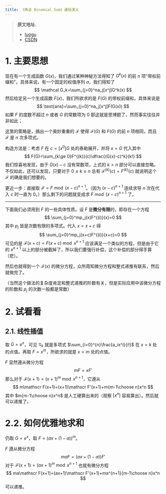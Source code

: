 ```yaml
---
title: 《再谈 Binomial Sum》通俗演义
---
```


> **原文地址.**
>
> - [luogu](https://www.luogu.com.cn/blog/EntropyIncreaser/zai-tan-binomial-sum-duo-xiang-shi-fu-ge-cha-zhi-yu-tai-lei-zhan-kai)
> - [CSDN](https://blog.csdn.net/EI_Captain/article/details/115118001)

# 1. 主要思想

现在有一个生成函数 $G(x)$，我们通过某种神秘方法得知了 $G^k(x)$ 的前 $n$ 项"带权前缀和"。具体来说，有一个固定的权值序列 $a$，我们得知了
$$
\mathcal G_k=\sum_{j=0}^na_j[x^j]G^k(x)
$$
然后给定另一个生成函数 $F(x)$，我们所欲求的是 $F(G)$ 的带权前缀和，具体来说是
$$
\text{ans}=\sum_{j=0}^na_j[x^j]F(G(x))
$$
如果 $F$ 的度数不超过 $n$ 或者 $G$ 的常数项为 $0$ 那这就是思博题了，然而事实往往并非如此；

这里的策略是，搞出一个奥妙重重的 $\mathscr F$ 使得 $\mathscr F(G)$ 和 $F(G)$ 的前 $n$ 项相同，而且 $\mathscr F$ 是 $n$ 次多项式。

构造方法是：考虑 $F$ 在 $c=[x^0]G$ 处的泰勒展开，并将 $x=G$ 代入其中
$$
F(G)=\sum_{k\ge 0}F^{(k)}(c)\dfrac{(G(x)-c)^k}{k!}
$$
我们惊喜地发现，由于 $G(x)-c$ 没有常数项，上式的 $k>n$ 部分可以直接忽略。不仅如此，还可以发现，只要对于 $0\le k\le n$ 总有 $\mathscr F^{(k)}(c)=F^{(k)}(c)$ 就说明这个 $\mathscr F$ 的确是我们想要的。

更近一步：直接取 $\mathscr F=F\bmod(x-c)^{n+1}$。（因为 $(x-c)^{n+1}$ 连续求导 $n$ 次在代入 $c$ 时一直为 $0$。）那么剩下的问题就变成求 $F\bmod(x-c)^{n+1}$ 了。

----

下面我们必须用到 $F$ 的一些具体性质。设 $F$ 是**微分有限**的，即存在一个方程
$$
\sum_{j=0}^mp_j(x)F^{(i)}(x)=0
$$
其中 $p_j$ 皆是次数有限的多项式。代入 $x=x+c$ 得
$$
\sum_{j=0}^mp_j(x+c)F^{(i)}(x+c)=0
$$
可见的是 $\mathscr F(x+c)=F(x+c)\bmod x^{n+1}$ 应该满足一个类似的方程，但是由于它的 $x^{n+1}$ 以上的部分被截掉了，所以我们要强行补偿，这个补偿的部分得手算（悲）。

然后也就得到一个 $\mathscr F(x)$ 的微分方程，众所周知微分方程和整式递推有联系，然后就做完了。

（当然这个做法的复杂度肯定和整式递推的阶数有关，但是实际应用中该微分方程的阶数和 $p_j$ 的次数一般都是常数）

# 2. 试看看

## 2.1. 线性插值

取 $G=e^x$，可见 $\mathcal G_k$ 就是多项式 $\sum_{i=0}^{n}\frac{a_ix^i}{i!}$ 在 $x=k$ 处的点值。再取 $F=x^m$，所欲求的就是 $x=m$ 处的点值。

$F$ 显然遵从微分方程
$$
mF=xF'
$$
那么对于 $\mathscr F(x+1)=(x+1)^m\bmod x^{n+1}$，它遵从
$$
m\mathscr F(x+1)=(x+1)\mathscr F'(x+1)+m{m-1\choose n}x^n
$$
其中 $m{m-1\choose n}x^n$ 是人工硬算出来的（观察 $[x^n]$ 容易算出）。然后就可以递推了。

# 2.2. 如何优雅地求和

仍取 $G=e^x$，取 $F=(ax+(1-a))^m$。

$F$ 遵从微分方程
$$
maF=(ax+(1-a))F'
$$
对于 $\mathscr F(x+1)=(ax+1)^m\bmod x^{n+1}$ 也就有微分方程
$$
ma\mathscr F(x+1)=(ax+1)\mathscr F'(x+1)+ma^{n+1}{m-1\choose n}x^n
$$
可以递推。

